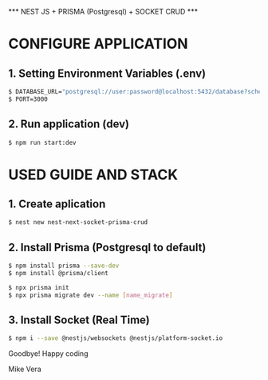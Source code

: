 *** NEST JS + PRISMA (Postgresql) + SOCKET CRUD ***

# CONFIGURE APPLICATION

## 1. Setting Environment Variables (.env)

```bash
$ DATABASE_URL="postgresql://user:password@localhost:5432/database?schema=public"
$ PORT=3000
```

## 2. Run application (dev)
```bash
$ npm run start:dev
```

# USED ​​GUIDE AND STACK

## 1. Create aplication

```bash
$ nest new nest-next-socket-prisma-crud
```

## 2. Install Prisma (Postgresql to default)

```bash
$ npm install prisma --save-dev
$ npm install @prisma/client

$ npx prisma init
$ npx prisma migrate dev --name [name_migrate]
```

## 3. Install Socket (Real Time)

```bash
$ npm i --save @nestjs/websockets @nestjs/platform-socket.io
```

Goodbye! Happy coding

Mike Vera